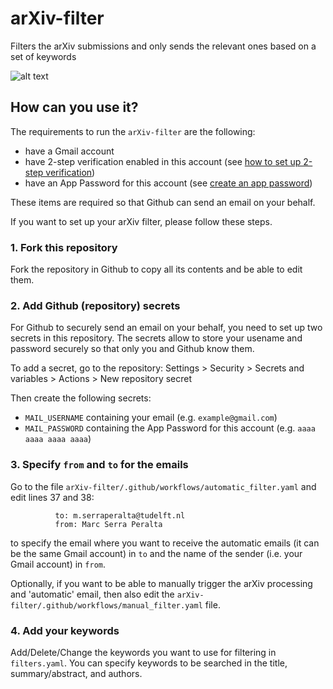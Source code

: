 # arXiv-filter

Filters the arXiv submissions and only sends the relevant ones based on a set of keywords

![alt text](https://github.com/MarcSerraPeralta/arXiv-filter/blob/main/example_email.png?raw=true)


## How can you use it?

The requirements to run the `arXiv-filter` are the following:
- have a Gmail account
- have 2-step verification enabled in this account (see [how to set up 2-step verification](https://support.google.com/accounts/answer/185839?hl=en&co=GENIE.Platform%3DAndroid)) 
- have an App Password for this account (see [create an app password](https://support.google.com/accounts/answer/185833?hl=en))

These items are required so that Github can send an email on your behalf.

If you want to set up your arXiv filter, please follow these steps.

### 1. Fork this repository

Fork the repository in Github to copy all its contents and be able to edit them.

### 2. Add Github (repository) secrets

For Github to securely send an email on your behalf, you need to set up two secrets in this repository.
The secrets allow to store your usename and password securely so that only you and Github know them.

To add a secret, go to the repository: 
Settings > Security > Secrets and variables > Actions > New repository secret

Then create the following secrets:
- `MAIL_USERNAME` containing your email (e.g. `example@gmail.com`)
- `MAIL_PASSWORD` containing the App Password for this account (e.g. `aaaa aaaa aaaa aaaa`)

### 3. Specify `from` and `to` for the emails

Go to the file `arXiv-filter/.github/workflows/automatic_filter.yaml` and edit lines 37 and 38:
```
          to: m.serraperalta@tudelft.nl
          from: Marc Serra Peralta
```
to specify the email where you want to receive the automatic emails (it can be the same Gmail account) in `to` and the name of the sender (i.e. your Gmail account) in `from`. 

Optionally, if you want to be able to manually trigger the arXiv processing and 'automatic' email,
then also edit the `arXiv-filter/.github/workflows/manual_filter.yaml` file.

### 4. Add your keywords

Add/Delete/Change the keywords you want to use for filtering in `filters.yaml`.
You can specify keywords to be searched in the title, summary/abstract, and authors.
